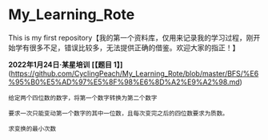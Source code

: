 # My_Learning_Rote
This is my first repository【我的第一个资料库，仅用来记录我的学习过程，刚开始学有很多不足，错误比较多，无法提供正确的借鉴。欢迎大家的指正！】


**2022年1月24日·某星培训**
**[【题目 1】]**(https://github.com/CyclingPeach/My_Learning_Rote/blob/master/BFS/%E6%95%B0%E5%AD%97%E5%8F%98%E6%8D%A2%E9%A2%98.md)

    给定两个四位数的数字，将第一个数字转换为第二个数字

    要求一次只能变动第一个数字的其中一位数，且每次变完之后的四位数要求为质数。

    求变换的最小次数
